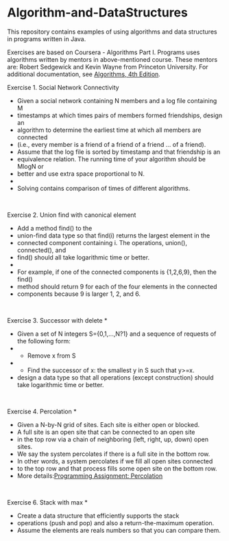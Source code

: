 # Algorithm-and-DataStructures

This repository contains examples of using algorithms and data structures in programs written in Java.

Exercises are based on Coursera - Algorithms Part I.
Programs uses algorithms written by mentors in above-mentioned course.
These mentors are: Robert Sedgewick and Kevin Wayne from Princeton University. 
For additional documentation, see <a href="https://algs4.cs.princeton.edu/home/">Algorithms, 4th Edition</a>.



Exercise 1. Social Network Connectivity
 * Given a social network containing N members and a log file containing M
 * timestamps at which times pairs of members formed friendships, design an
 * algorithm to determine the earliest time at which all members are connected
 * (i.e., every member is a friend of a friend of a friend ... of a friend).
 * Assume that the log file is sorted by timestamp and that friendship is an
 * equivalence relation. The running time of your algorithm should be MlogN or
 * better and use extra space proportional to N.
 *
 * Solving contains comparison of times of different algorithms. 
 <br>
 
Exercise 2. Union find with canonical element
 * Add a method find() to the 
 * union-find data type so that find(i) returns the largest element in the 
 * connected component containing i. The operations, union(), connected(), and 
 * find() should all take logarithmic time or better.
 * 
 * For example, if one of the connected components is {1,2,6,9}, then the find() 
 * method should return 9 for each of the four elements in the connected 
 * components because 9 is larger 1, 2, and 6.
 <br>
 
Exercise 3. Successor with delete 
 * 
 * Given a set of N integers S={0,1,...,N?1} and a sequence of requests of the following form:
 *  - Remove x from S
 *  - Find the successor of x: the smallest y in S such that y>=x.
 * design a data type so that all operations (except construction) should take logarithmic time or better.
 <br>
 
 Exercise 4. Percolation
 *
 * Given a N-by-N grid of sites. Each site is either open or blocked. 
 * A full site is an open site that can be connected to an open site 
 * in the top row via a chain of neighboring (left, right, up, down) open sites. 
 * We say the system percolates if there is a full site in the bottom row. 
 * In other words, a system percolates if we fill all open sites connected 
 * to the top row and that process fills some open site on the bottom row.
 * More details:<a href="http://coursera.cs.princeton.edu/algs4/assignments/percolation.html">Programming Assignment: Percolation</a>
 <br>
 
 Exercise 6. Stack with max
 *
 * Create a data structure that efficiently supports the stack 
 * operations (push and pop) and also a return-the-maximum operation. 
 * Assume the elements are reals numbers so that you can compare them.
 <br>